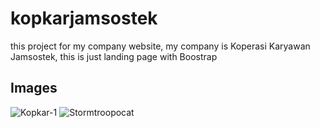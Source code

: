 # kopkarjamsostek
this project for my company website, my company is Koperasi Karyawan Jamsostek, this is just landing page with Boostrap

## Images

![Kopkar-1](https://res.cloudinary.com/damarowen/image/upload/v1610530272/kopkar-1_eexvcy.png)
![Stormtroopocat](https://octodex.github.com/images/stormtroopocat.jpg "The Stormtroopocat")
